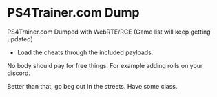 # PS4Trainer.com Dump

PS4Trainer.com Dumped with WebRTE/RCE (Game list will keep getting updated)

- Load the cheats through the included payloads.

No body should pay for free things. For example adding rolls on your discord.

Better than that, go beg out in the streets. Have some class.

